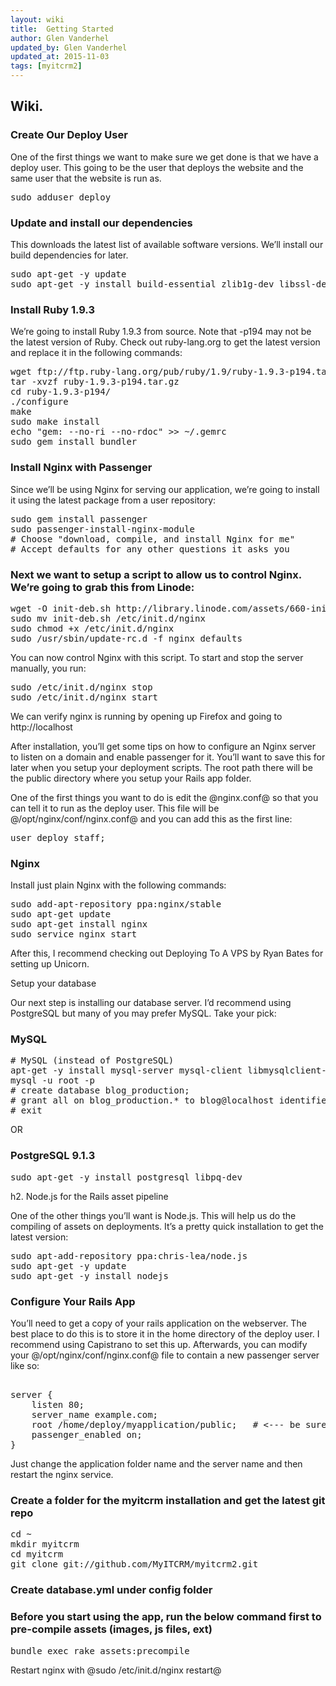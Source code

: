 ```yaml
---
layout: wiki
title:  Getting Started
author: Glen Vanderhel
updated_by: Glen Vanderhel
updated_at: 2015-11-03
tags: [myitcrm2]
---
```


## Wiki.

### Create Our Deploy User


One of the first things we want to make sure we get done is that we have a deploy user. This going to be the user that deploys the website and the same user that the website is run as.

<pre>
sudo adduser deploy
</pre>

### Update and install our dependencies

This downloads the latest list of available software versions. We’ll install our build dependencies for later.

<pre>
sudo apt-get -y update
sudo apt-get -y install build-essential zlib1g-dev libssl-dev libreadline-dev libyaml-dev libcurl4-openssl-dev curl git-core python-software-properties
</pre>

### Install Ruby 1.9.3

We’re going to install Ruby 1.9.3 from source. Note that -p194 may not be the latest version of Ruby. Check out ruby-lang.org to get the latest version and replace it in the following commands:

<pre>
wget ftp://ftp.ruby-lang.org/pub/ruby/1.9/ruby-1.9.3-p194.tar.gz
tar -xvzf ruby-1.9.3-p194.tar.gz
cd ruby-1.9.3-p194/
./configure
make
sudo make install
echo "gem: --no-ri --no-rdoc" >> ~/.gemrc
sudo gem install bundler
</pre>

### Install Nginx with Passenger

Since we’ll be using Nginx for serving our application, we’re going to install it using the latest package from a user repository:

<pre>
sudo gem install passenger
sudo passenger-install-nginx-module
# Choose "download, compile, and install Nginx for me"
# Accept defaults for any other questions it asks you
</pre>

### Next we want to setup a script to allow us to control Nginx. We’re going to grab this from Linode:

<pre>
wget -O init-deb.sh http://library.linode.com/assets/660-init-deb.sh
sudo mv init-deb.sh /etc/init.d/nginx
sudo chmod +x /etc/init.d/nginx
sudo /usr/sbin/update-rc.d -f nginx defaults
</pre>

You can now control Nginx with this script. To start and stop the server manually, you run:

<pre>
sudo /etc/init.d/nginx stop
sudo /etc/init.d/nginx start
</pre>

We can verify nginx is running by opening up Firefox and going to http://localhost



After installation, you’ll get some tips on how to configure an Nginx server to listen on a domain and enable passenger for it. You’ll want to save this for later when you setup your deployment scripts. The root path there will be the public directory where you setup your Rails app folder.


One of the first things you want to do is edit the @nginx.conf@ so that you can tell it to run as the deploy user. This file will be @/opt/nginx/conf/nginx.conf@ and you can add this as the first line:

<pre>
user deploy staff;
</pre>

### Nginx

Install just plain Nginx with the following commands:

<pre>
sudo add-apt-repository ppa:nginx/stable
sudo apt-get update
sudo apt-get install nginx
sudo service nginx start
</pre>

After this, I recommend checking out Deploying To A VPS by Ryan Bates for setting up Unicorn.

Setup your database

Our next step is installing our database server. I’d recommend using PostgreSQL but many of you may prefer MySQL. Take your pick:

### MySQL

<pre>
# MySQL (instead of PostgreSQL)
apt-get -y install mysql-server mysql-client libmysqlclient-dev
mysql -u root -p
# create database blog_production;
# grant all on blog_production.* to blog@localhost identified by 'secret';
# exit
</pre>

OR

### PostgreSQL 9.1.3

<pre>
sudo apt-get -y install postgresql libpq-dev
</pre>

h2. Node.js for the Rails asset pipeline

One of the other things you’ll want is Node.js. This will help us do the compiling of assets on deployments. It’s a pretty quick installation to get the latest version:

<pre>
sudo apt-add-repository ppa:chris-lea/node.js
sudo apt-get -y update
sudo apt-get -y install nodejs
</pre>

### Configure Your Rails App

You’ll need to get a copy of your rails application on the webserver. The best place to do this is to store it in the home directory of the deploy user. I recommend using Capistrano to set this up. Afterwards, you can modify your @/opt/nginx/conf/nginx.conf@ file to contain a new passenger server like so:

<pre>

server {
	listen 80;
	server_name example.com;
	root /home/deploy/myapplication/public;   # <--- be sure to point to 'public'!
	passenger_enabled on;
}
</pre>

Just change the application folder name and the server name and then restart the nginx service.

### Create a folder for the myitcrm installation and get the latest git repo

<pre>
cd ~
mkdir myitcrm
cd myitcrm
git clone git://github.com/MyITCRM/myitcrm2.git
</pre>

### Create database.yml under config folder 


### Before you start using the app, run the below command first to pre-compile assets (images, js files, ext)

<pre>
bundle exec rake assets:precompile
</pre>

Restart nginx with @sudo /etc/init.d/nginx restart@
